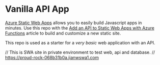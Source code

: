 # Vanilla API App


[Azure Static Web Apps](https://docs.microsoft.com/azure/static-web-apps/overview) allows you to easily build Javascript apps in minutes. Use this repo with the [Add an API to Static Web Apps with Azure Functions](https://docs.microsoft.com/azure/static-web-apps/add-api?tabs=vanilla-javascript) article to build and customize a new static site.

This repo is used as a starter for a _very basic_ web application with an API.

// This is SWA site in private environment to test web, api and database. 
// https://proud-rock-068b31b0a.jianwswa1.com  


